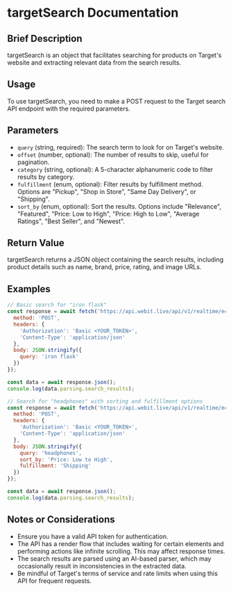 # targetSearch Documentation

## Brief Description
targetSearch is an object that facilitates searching for products on Target's website and extracting relevant data from the search results.

## Usage
To use targetSearch, you need to make a POST request to the Target search API endpoint with the required parameters.

## Parameters
- `query` (string, required): The search term to look for on Target's website.
- `offset` (number, optional): The number of results to skip, useful for pagination.
- `category` (string, optional): A 5-character alphanumeric code to filter results by category.
- `fulfillment` (enum, optional): Filter results by fulfillment method. Options are "Pickup", "Shop in Store", "Same Day Delivery", or "Shipping".
- `sort_by` (enum, optional): Sort the results. Options include "Relevance", "Featured", "Price: Low to High", "Price: High to Low", "Average Ratings", "Best Seller", and "Newest".

## Return Value
targetSearch returns a JSON object containing the search results, including product details such as name, brand, price, rating, and image URLs.

## Examples

```javascript
// Basic search for "iron flask"
const response = await fetch('https://api.webit.live/api/v1/realtime/ecommerce/target/search', {
  method: 'POST',
  headers: {
    'Authorization': 'Basic <YOUR_TOKEN>',
    'Content-Type': 'application/json'
  },
  body: JSON.stringify({
    query: 'iron flask'
  })
});

const data = await response.json();
console.log(data.parsing.search_results);
```

```javascript
// Search for "headphones" with sorting and fulfillment options
const response = await fetch('https://api.webit.live/api/v1/realtime/ecommerce/target/search', {
  method: 'POST',
  headers: {
    'Authorization': 'Basic <YOUR_TOKEN>',
    'Content-Type': 'application/json'
  },
  body: JSON.stringify({
    query: 'headphones',
    sort_by: 'Price: Low to High',
    fulfillment: 'Shipping'
  })
});

const data = await response.json();
console.log(data.parsing.search_results);
```

## Notes or Considerations
- Ensure you have a valid API token for authentication.
- The API has a render flow that includes waiting for certain elements and performing actions like infinite scrolling. This may affect response times.
- The search results are parsed using an AI-based parser, which may occasionally result in inconsistencies in the extracted data.
- Be mindful of Target's terms of service and rate limits when using this API for frequent requests.
